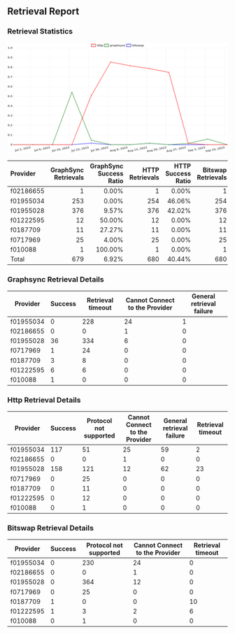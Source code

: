## Retrieval Report
### Retrieval Statistics
<img src="https://raw.githubusercontent.com/data-preservation-programs/filplus-checker-assets/main/filecoin-project/filecoin-plus-large-datasets/issues/1735/1694442598933.png"/>

| Provider  | GraphSync Retrievals | GraphSync Success Ratio | HTTP Retrievals | HTTP Success Ratio | Bitswap Retrievals | Bitswap Success Ratio |
| :-------- | -------------------: | ----------------------: | --------------: | -----------------: | -----------------: | --------------------: |
| f02186655 |                    1 |                   0.00% |               1 |              0.00% |                  1 |                 0.00% |
| f01955034 |                  253 |                   0.00% |             254 |             46.06% |                254 |                 0.00% |
| f01955028 |                  376 |                   9.57% |             376 |             42.02% |                376 |                 0.00% |
| f01222595 |                   12 |                  50.00% |              12 |              0.00% |                 12 |                 8.33% |
| f0187709  |                   11 |                  27.27% |              11 |              0.00% |                 11 |                 9.09% |
| f0717969  |                   25 |                   4.00% |              25 |              0.00% |                 25 |                 0.00% |
| f010088   |                    1 |                 100.00% |               1 |              0.00% |                  1 |                 0.00% |
| Total     |                  679 |                   6.92% |             680 |             40.44% |                680 |                 0.29% |

### Graphsync Retrieval Details
| Provider  | Success | Retrieval timeout | Cannot Connect to the Provider | General retrieval failure |
| --------- | ------- | ----------------- | ------------------------------ | ------------------------- |
| f01955034 | 0       | 228               | 24                             | 1                         |
| f02186655 | 0       | 0                 | 1                              | 0                         |
| f01955028 | 36      | 334               | 6                              | 0                         |
| f0717969  | 1       | 24                | 0                              | 0                         |
| f0187709  | 3       | 8                 | 0                              | 0                         |
| f01222595 | 6       | 6                 | 0                              | 0                         |
| f010088   | 1       | 0                 | 0                              | 0                         |

### Http Retrieval Details
| Provider  | Success | Protocol not supported | Cannot Connect to the Provider | General retrieval failure | Retrieval timeout |
| --------- | ------- | ---------------------- | ------------------------------ | ------------------------- | ----------------- |
| f01955034 | 117     | 51                     | 25                             | 59                        | 2                 |
| f02186655 | 0       | 0                      | 1                              | 0                         | 0                 |
| f01955028 | 158     | 121                    | 12                             | 62                        | 23                |
| f0717969  | 0       | 25                     | 0                              | 0                         | 0                 |
| f0187709  | 0       | 11                     | 0                              | 0                         | 0                 |
| f01222595 | 0       | 12                     | 0                              | 0                         | 0                 |
| f010088   | 0       | 1                      | 0                              | 0                         | 0                 |

### Bitswap Retrieval Details
| Provider  | Success | Protocol not supported | Cannot Connect to the Provider | Retrieval timeout |
| --------- | ------- | ---------------------- | ------------------------------ | ----------------- |
| f01955034 | 0       | 230                    | 24                             | 0                 |
| f02186655 | 0       | 0                      | 1                              | 0                 |
| f01955028 | 0       | 364                    | 12                             | 0                 |
| f0717969  | 0       | 25                     | 0                              | 0                 |
| f0187709  | 1       | 0                      | 0                              | 10                |
| f01222595 | 1       | 3                      | 2                              | 6                 |
| f010088   | 0       | 1                      | 0                              | 0                 |
